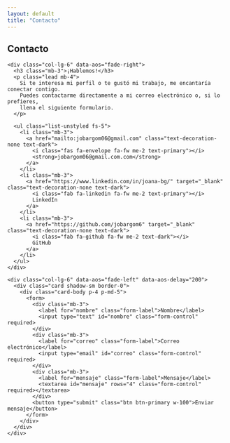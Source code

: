 ```yaml
---
layout: default
title: "Contacto"
---
```


<section class="container py-5">
  
  <h2 class="text-center mb-5 display-4 fw-bold" data-aos="fade-up">Contacto</h2>

  <div class="row gy-4 align-items-center">

    <div class="col-lg-6" data-aos="fade-right">
      <h3 class="mb-3">¡Hablemos!</h3>
      <p class="lead mb-4">
        Si te interesa mi perfil o te gustó mi trabajo, me encantaría conectar contigo. 
        Puedes contactarme directamente a mi correo electrónico o, si lo prefieres, 
        llena el siguiente formulario.
      </p>

      <ul class="list-unstyled fs-5">
        <li class="mb-3">
          <a href="mailto:jobargom06@gmail.com" class="text-decoration-none text-dark">
            <i class="fas fa-envelope fa-fw me-2 text-primary"></i>
            <strong>jobargom06@gmail.com.com</strong>
          </a>
        </li>
        <li class="mb-3">
          <a href="https://www.linkedin.com/in/joana-bg/" target="_blank" class="text-decoration-none text-dark">
            <i class="fab fa-linkedin fa-fw me-2 text-primary"></i>
            LinkedIn
          </a>
        </li>
        <li class="mb-3">
          <a href="https://github.com/jobargom6" target="_blank" class="text-decoration-none text-dark">
            <i class="fab fa-github fa-fw me-2 text-dark"></i>
            GitHub
          </a>
        </li>
      </ul>
    </div>

    <div class="col-lg-6" data-aos="fade-left" data-aos-delay="200">
      <div class="card shadow-sm border-0">
        <div class="card-body p-4 p-md-5">
          <form>
            <div class="mb-3">
              <label for="nombre" class="form-label">Nombre</label>
              <input type="text" id="nombre" class="form-control" required>
            </div>
            <div class="mb-3">
              <label for="correo" class="form-label">Correo electrónico</label>
              <input type="email" id="correo" class="form-control" required>
            </div>
            <div class="mb-3">
              <label for="mensaje" class="form-label">Mensaje</label>
              <textarea id="mensaje" rows="4" class="form-control" required></textarea>
            </div>
            <button type="submit" class="btn btn-primary w-100">Enviar mensaje</button>
          </form>
        </div>
      </div>
    </div>
  </div>
</section>